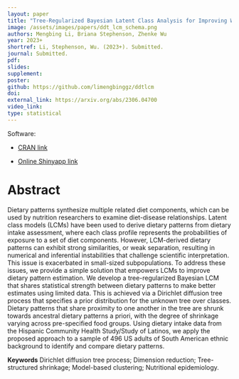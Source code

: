 ```yaml
---
layout: paper
title: "Tree-Regularized Bayesian Latent Class Analysis for Improving Weakly Separated Dietary Pattern Subtyping in Small-Sized Subpopulations"
image: /assets/images/papers/ddt_lcm_schema.png
authors: Mengbing Li, Briana Stephenson, Zhenke Wu
year: 2023+
shortref: Li, Stephenson, Wu. (2023+). Submitted.
journal: Submitted.
pdf: 
slides: 
supplement:
poster: 
github: https://github.com/limengbinggz/ddtlcm
doi: 
external_link: https://arxiv.org/abs/2306.04700
video_link: 
type: statistical
---
```


Software: 

- [CRAN link](https://cran.r-project.org/web/packages/ddtlcm/index.html)

- [Online Shinyapp link](https://bolinw.shinyapps.io/ddtlcm_app/)

# Abstract

Dietary patterns synthesize multiple related diet components, which can be used by nutrition researchers to examine diet-disease relationships. Latent class models (LCMs) have been used to derive dietary patterns from dietary intake assessment, where each class profile represents the probabilities of exposure to a set of diet components. However, LCM-derived dietary patterns can exhibit strong similarities, or weak separation, resulting in numerical and inferential instabilities that challenge scientific interpretation. This issue is exacerbated in small-sized subpopulations. To address these issues, we provide a simple solution that empowers LCMs to improve dietary pattern estimation. We develop a tree-regularized Bayesian LCM that shares statistical strength between dietary patterns to make better estimates using limited data. This is achieved via a Dirichlet diffusion tree process that specifies a prior distribution for the unknown tree over classes. Dietary patterns that share proximity to one another in the tree are shrunk towards ancestral dietary patterns a priori, with the degree of shrinkage varying across pre-specified food groups. Using dietary intake data from the Hispanic Community Health Study/Study of Latinos, we apply the proposed approach to a sample of 496 US adults of South American ethnic background to identify and compare dietary patterns.

**Keywords** Dirichlet diffusion tree process; Dimension reduction; Tree-structured shrinkage; Model-based clustering; Nutritional epidemiology.
